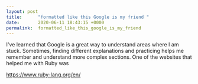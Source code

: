 ```yaml
---
layout: post
title:      "formatted like this Google is my friend "
date:       2020-06-11 18:43:15 +0000
permalink:  formatted_like_this_google_is_my_friend
---
```



I've learned that Google is a great way to understand areas where I am stuck. Sometimes, finding different explanations and practicing helps me remember and understand more complex sections. One of the websites that helped me with Ruby was

https://www.ruby-lang.org/en/
